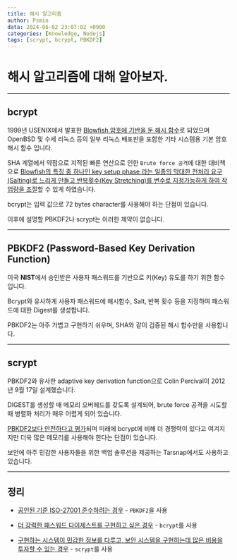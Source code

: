 ```yaml
---
title: 해시 알고리즘
author: Psmin
data: 2024-06-02 23:07:02 +0900
categories: [Knowledge, Nodejs]
tags: [scrypt, bcrypt, PBKDF2]
---
```


# 해시 알고리즘에 대해 알아보자.

---

## bcrypt

1999년 USENIX에서 발표한 <u>Blowfish 암호에 기반을 둔 해시 함수</u>로 되었으며 OpenBSD 및 수세 리눅스 등의 일부 리눅스 배포판을 포함한 기타 시스템용 기본 암호 해시 함수 입니다.

SHA 계열에서 약점으로 지적된 빠른 연산으로 인한 `Brute force 공격`에 대한 대비책으로 <u>Blowfish의 특징 중 하나인 key setup phase 라는 일종의 막대한 전처리 요구(Salting)로 느리게 만들고 반복횟수(Key Stretching)를 변수로 지정가능하게 하여 작업량을 조절</u>할 수 있게 하였습니다.

bcrypt는 입력 값으로 72 bytes character를 사용해야 하는 단점이 있습니다.

이후에 설명할 PBKDF2나 scrypt는 이러한 제약이 없습니다.

---

## PBKDF2 (Password-Based Key Derivation Function)

미국 **NIST**에서 승인받은 사용자 패스워드를 기반으로 키(Key) 유도를 하기 위한 함수입니다.

Bcrypt와 유사하게 사용자 패스워드에 해시함수, Salt, 반복 횟수 등을 지정하여 패스워드에 대한 Digest를 생성합니다.

PBKDF2는 아주 가볍고 구현하기 쉬우며, SHA와 같이 검증된 해시 함수만을 사용합니다.

---

## scrypt

PBKDF2와 유사한 adaptive key derivation function으로 Colin Percival이 2012년 9월 17일 설계했습니다.

DIGEST를 생성할 때 메모리 오버헤드를 갖도록 설계되어, brute force 공격을 시도할 때 병렬화 처리가 매우 어렵게 되어 있습니다.

<u>PBKDF2보다 안전하다고 평가</u>되며 미래에 bcrypt에 비해 더 경쟁력이 있다고 여겨지지만 더욱 많은 메모리를 사용해야 한다는 단점이 있습니다.

보안에 아주 민감한 사용자들을 위한 백업 솔루션을 제공하는 Tarsnap에서도 사용하고 있습니다.

---

## 정리

- <u>공인된 기준 ISO-27001 준수하려는 경우</u> - `PBKDF2`을 사용

- <u>더 강력한 패스워드 다이제스트를 구현하고 싶은 경우</u> - `bcrypt`를 사용

- <u>구현하는 시스템이 민감한 정보를 다루고, 보안 시스템을 구현하는데 많은 비용을 투자할 수 있는 경우</u> - `scrypt`를 사용
